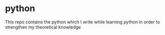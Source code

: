 # python
This repo contains the python which I write while learning python in order to strengthen my theoretical knowledge
